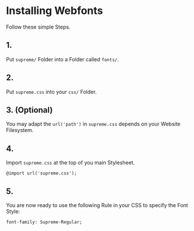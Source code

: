 # Installing Webfonts
Follow these simple Steps.

## 1.
Put `supreme/` Folder into a Folder called `fonts/`.

## 2.
Put `supreme.css` into your `css/` Folder.

## 3. (Optional)
You may adapt the `url('path')` in `supreme.css` depends on your Website Filesystem.

## 4.
Import `supreme.css` at the top of you main Stylesheet.

```
@import url('supreme.css');
```

## 5.
You are now ready to use the following Rule in your CSS to specify the Font Style:
```
font-family: Supreme-Regular;

```


